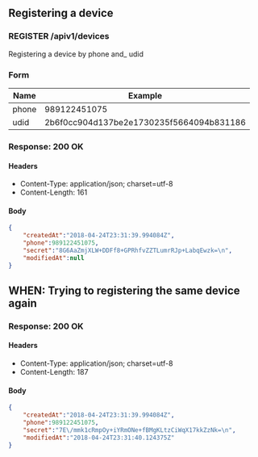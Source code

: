 ## Registering a device

### REGISTER /apiv1/devices

Registering a device by phone and_ udid

### Form

Name | Example
--- | ---
phone | 989122451075
udid | 2b6f0cc904d137be2e1730235f5664094b831186

### Response: 200 OK

#### Headers

* Content-Type: application/json; charset=utf-8
* Content-Length: 161

#### Body

```json
{
    "createdAt":"2018-04-24T23:31:39.994084Z",
    "phone":989122451075,
    "secret":"8G6AaZmjXLW+DDFf8+GPRhfvZZTLumrRJp+LabqEwzk=\n",
    "modifiedAt":null
}
```

## WHEN: Trying to registering the same device again

### Response: 200 OK

#### Headers

* Content-Type: application/json; charset=utf-8
* Content-Length: 187

#### Body

```json
{
    "createdAt":"2018-04-24T23:31:39.994084Z",
    "phone":989122451075,
    "secret":"7E\/mmk1cRmpOy+iYRmONe+fBMgKLtzCiWqX17kkZzNk=\n",
    "modifiedAt":"2018-04-24T23:31:40.124375Z"
}
```

